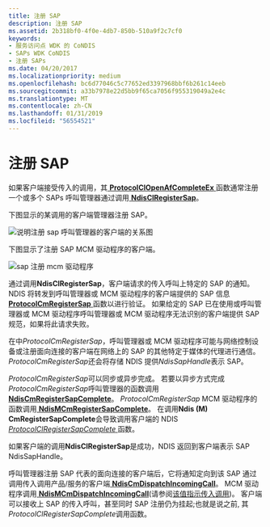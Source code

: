 ```yaml
---
title: 注册 SAP
description: 注册 SAP
ms.assetid: 2b318bf0-4f0e-4db7-850b-510a9f2c7cf0
keywords:
- 服务访问点 WDK 的 CoNDIS
- SAPs WDK CoNDIS
- 注册 SAPs
ms.date: 04/20/2017
ms.localizationpriority: medium
ms.openlocfilehash: bc6d77046c5c77652ed3397968bbf6b261c14eeb
ms.sourcegitcommit: a33b7978e22d5bb9f65ca7056f955319049a2e4c
ms.translationtype: MT
ms.contentlocale: zh-CN
ms.lasthandoff: 01/31/2019
ms.locfileid: "56554521"
---
```

# <a name="registering-a-sap"></a>注册 SAP





如果客户端接受传入的调用，其[ **ProtocolClOpenAfCompleteEx** ](https://msdn.microsoft.com/library/windows/hardware/ff570235)函数通常注册一个或多个 SAPs 呼叫管理器通过调用[ **NdisClRegisterSap**](https://msdn.microsoft.com/library/windows/hardware/ff561648)。

下图显示的某调用的客户端管理器注册 SAP。

![说明注册 sap 呼叫管理器的客户端的关系图](images/cm-02.png)

下图显示了注册 SAP MCM 驱动程序的客户端。

![sap 注册 mcm 驱动程序](images/fig1-02.png)

通过调用**NdisClRegisterSap**，客户端请求的传入呼叫上特定的 SAP 的通知。 NDIS 将转发到呼叫管理器或 MCM 驱动程序的客户端提供的 SAP 信息[ **ProtocolCmRegisterSap** ](https://msdn.microsoft.com/library/windows/hardware/ff570250)函数以进行验证。 如果给定的 SAP 已在使用或呼叫管理器或 MCM 驱动程序呼叫管理器或 MCM 驱动程序无法识别的客户端提供 SAP 规范，如果将此请求失败。

在中*ProtocolCmRegisterSap*，呼叫管理器或 MCM 驱动程序可能与网络控制设备或注册面向连接的客户端在网络上的 SAP 的其他特定于媒体的代理进行通信。 *ProtocolCmRegisterSap*还会将存储 NDIS 提供*NdisSapHandle*表示 SAP。

*ProtocolCmRegisterSap*可以同步或异步完成。 若要以异步方式完成*ProtocolCmRegisterSap*呼叫管理器的函数调用[ **NdisCmRegisterSapComplete**](https://msdn.microsoft.com/library/windows/hardware/ff561689)。 *ProtocolCmRegisterSap* MCM 驱动程序的函数调用[ **NdisMCmRegisterSapComplete**](https://msdn.microsoft.com/library/windows/hardware/ff563557)。 在调用**Ndis (M) CmRegisterSapComplete**会导致调用客户端的 NDIS [ *ProtocolClRegisterSapComplete* ](https://msdn.microsoft.com/library/windows/hardware/ff570237)函数。

如果客户端的调用**NdisClRegisterSap**是成功，NDIS 返回到客户端表示 SAP NdisSapHandle。

呼叫管理器注册 SAP 代表的面向连接的客户端后，它将通知定向到该 SAP 通过调用传入调用产品/服务的客户端[ **NdisCmDispatchIncomingCall**](https://msdn.microsoft.com/library/windows/hardware/ff561664)。 MCM 驱动程序调用[ **NdisMCmDispatchIncomingCall**](https://msdn.microsoft.com/library/windows/hardware/ff562830)(请参阅[该值指示传入调用](indicating-an-incoming-call.md))。 客户端可以接收上 SAP 的传入呼叫，甚至同时 SAP 注册仍为挂起;也就是说之前, 其*ProtocolClRegisterSapComplete*调用函数。

 

 





